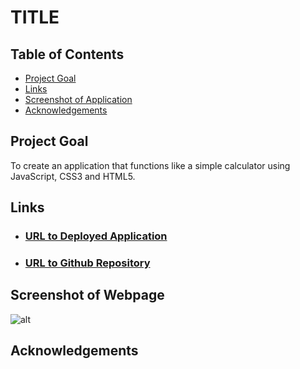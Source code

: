 # TITLE

## Table of Contents
- [Project Goal](##Project-Goal)
- [Links](Links)
- [Screenshot of Application](Screenshot-of-Application)
- [Acknowledgements](##Acknowledgements)

## Project Goal
To create an application that functions like a simple calculator using JavaScript, CSS3 and HTML5.

## Links
- ### [URL to Deployed Application]()
- ### [URL to Github Repository]()

## Screenshot of Webpage
![alt](./assets/images/...)

## Acknowledgements